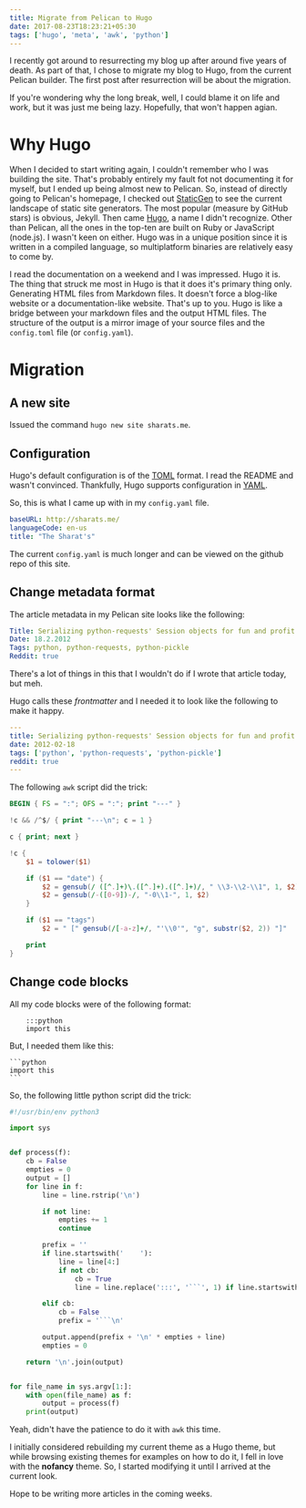 ```yaml
---
title: Migrate from Pelican to Hugo
date: 2017-08-23T18:23:21+05:30
tags: ['hugo', 'meta', 'awk', 'python']
---
```


I recently got around to resurrecting my blog up after around five years of death. As part of that,
I chose to migrate my blog to Hugo, from the current Pelican builder. The first post after
resurrection will be about the migration.

If you're wondering why the long break, well, I could blame it on life and work, but it was just me
being lazy. Hopefully, that won't happen agian.

# Why Hugo

When I decided to start writing again, I couldn't remember who I was building the site. That's
probably entirely my fault fot not documenting it for myself, but I ended up being almost new to
Pelican. So, instead of directly going to Pelican's homepage, I checked out
[StaticGen](https://www.staticgen.com/) to see the current landscape of static site generators. The
most popular (measure by GitHub stars) is obvious, Jekyll. Then came [Hugo](https://gohugo.io), a
name I didn't recognize. Other than Pelican, all the ones in the top-ten are built on Ruby or
JavaScript (node.js). I wasn't keen on either. Hugo was in a unique position since it is written in
a compiled language, so multiplatform binaries are relatively easy to come by.

I read the documentation on a weekend and I was impressed. Hugo it is. The thing that struck me most
in Hugo is that it does it's primary thing only. Generating HTML files from Markdown files. It
doesn't force a blog-like website or a documentation-like website. That's up to you. Hugo is like a
bridge between your markdown files and the output HTML files. The structure of the output is a
mirror image of your source files and the `config.toml` file (or `config.yaml`).

# Migration

## A new site

Issued the command `hugo new site sharats.me`.

## Configuration

Hugo's default configuration is of the [TOML](https://github.com/toml-lang/toml) format. I read the
README and wasn't convinced. Thankfully, Hugo supports configuration in [YAML](http://yaml.org/).

So, this is what I came up with in my `config.yaml` file.

```yaml
baseURL: http://sharats.me/
languageCode: en-us
title: "The Sharat's"
```

The current `config.yaml` is much longer and can be viewed on the github repo of this site.

## Change metadata format

The article metadata in my Pelican site looks like the following:

```yaml
Title: Serializing python-requests' Session objects for fun and profit
Date: 18.2.2012
Tags: python, python-requests, python-pickle
Reddit: true
```

There's a lot of things in this that I wouldn't do if I wrote that article today, but meh.

Hugo calls these *frontmatter* and I needed it to look like the following to make it happy.

```yaml
---
title: Serializing python-requests' Session objects for fun and profit
date: 2012-02-18
tags: ['python', 'python-requests', 'python-pickle']
reddit: true
---
```

The following `awk` script did the trick:

```awk
BEGIN { FS = ":"; OFS = ":"; print "---" }

!c && /^$/ { print "---\n"; c = 1 }

c { print; next }

!c {
    $1 = tolower($1)

    if ($1 == "date") {
        $2 = gensub(/ ([^.]+)\.([^.]+).([^.]+)/, " \\3-\\2-\\1", 1, $2)
        $2 = gensub(/-([0-9])-/, "-0\\1-", 1, $2)
    }

    if ($1 == "tags")
        $2 = " [" gensub(/[-a-z]+/, "'\\0'", "g", substr($2, 2)) "]"

    print
}
```

## Change code blocks

All my code blocks were of the following format:

        :::python
        import this

But, I needed them like this:

    ```python
    import this
    ```

So, the following little python script did the trick:

```python
#!/usr/bin/env python3

import sys


def process(f):
    cb = False
    empties = 0
    output = []
    for line in f:
        line = line.rstrip('\n')

        if not line:
            empties += 1
            continue

        prefix = ''
        if line.startswith('    '):
            line = line[4:]
            if not cb:
                cb = True
                line = line.replace(':::', '```', 1) if line.startswith(':::') else ('```\n' + line)

        elif cb:
            cb = False
            prefix = '```\n'

        output.append(prefix + '\n' * empties + line)
        empties = 0

    return '\n'.join(output)


for file_name in sys.argv[1:]:
    with open(file_name) as f:
        output = process(f)
    print(output)
```

Yeah, didn't have the patience to do it with `awk` this time.

I initially considered rebuilding my current theme as a Hugo theme, but while browsing existing
themes for examples on how to do it, I fell in love with the **nofancy** theme. So, I started
modifying it until I arrived at the current look.

Hope to be writing more articles in the coming weeks.
